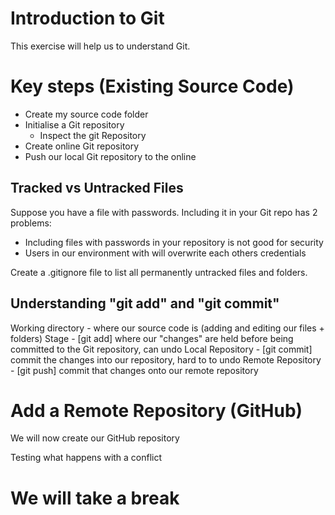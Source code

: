 # Introduction to Git

This exercise will help us to understand Git.

# Key steps (Existing Source Code)

* Create my source code folder
* Initialise a Git repository 
    * Inspect the git Repository
* Create online Git repository
* Push our local Git repository to the online

## Tracked vs Untracked Files
Suppose you have a file with passwords. Including it in your Git repo has 2 problems:
- Including files with passwords in your repository is not good for security
- Users in our environment with will overwrite each others credentials

Create a .gitignore file to list all permanently untracked files and folders.

## Understanding "git add" and "git commit"

Working directory - where our source code is (adding and editing our files + folders)
Stage - [git add] where our "changes" are held before being committed to the Git repository, can undo
Local Repository - [git commit] commit the changes into our repository, hard to to undo
Remote Repository - [git push] commit that changes onto our remote repository

# Add a Remote Repository (GitHub)

We will now create our GitHub repository

Testing what happens with a conflict
# We will take a break
